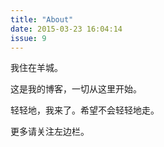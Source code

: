 ```yaml
---
title: "About"
date: 2015-03-23 16:04:14
issue: 9
---
```


我住在羊城。

这是我的博客，一切从这里开始。

轻轻地，我来了。希望不会轻轻地走。

更多请关注左边栏。